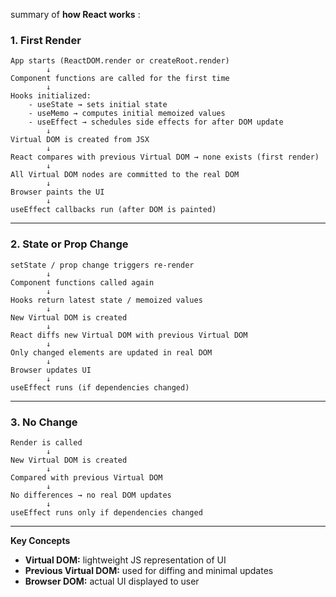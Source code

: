 summary of **how React works** :

### 1. **First Render**

```
App starts (ReactDOM.render or createRoot.render)
        ↓
Component functions are called for the first time
        ↓
Hooks initialized:
    - useState → sets initial state
    - useMemo → computes initial memoized values
    - useEffect → schedules side effects for after DOM update
        ↓
Virtual DOM is created from JSX
        ↓
React compares with previous Virtual DOM → none exists (first render)
        ↓
All Virtual DOM nodes are committed to the real DOM
        ↓
Browser paints the UI
        ↓
useEffect callbacks run (after DOM is painted)

```

---

### 2. **State or Prop Change**

```
setState / prop change triggers re-render
        ↓
Component functions called again
        ↓
Hooks return latest state / memoized values
        ↓
New Virtual DOM is created
        ↓
React diffs new Virtual DOM with previous Virtual DOM
        ↓
Only changed elements are updated in real DOM
        ↓
Browser updates UI
        ↓
useEffect runs (if dependencies changed)
```

---

### 3. **No Change**

```
Render is called
        ↓
New Virtual DOM is created
        ↓
Compared with previous Virtual DOM
        ↓
No differences → no real DOM updates
        ↓
useEffect runs only if dependencies changed
```

---

**Key Concepts**

* **Virtual DOM:** lightweight JS representation of UI
* **Previous Virtual DOM:** used for diffing and minimal updates
* **Browser DOM:** actual UI displayed to user
